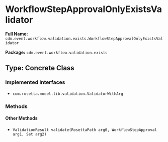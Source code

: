# WorkflowStepApprovalOnlyExistsValidator

**Full Name:** `cdm.event.workflow.validation.exists.WorkflowStepApprovalOnlyExistsValidator`

**Package:** `cdm.event.workflow.validation.exists`

## Type: Concrete Class

### Implemented Interfaces

- `com.rosetta.model.lib.validation.ValidatorWithArg`

### Methods

#### Other Methods

- `ValidationResult validate(RosettaPath arg0, WorkflowStepApproval arg1, Set arg2)`

